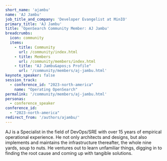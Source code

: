 ```yaml
---
short_name: 'ajambu'
name: 'AJ Jambu'
job_title_and_company: 'Developer Evangelist at MinIO'
primary_title: 'AJ Jambu'
title: 'OpenSearch Community Member: AJ Jambu'
breadcrumbs:
  icon: community
  items:
    - title: Community
      url: /community/index.html
    - title: Members
      url: /community/members/index.html
    - title: "AJ Jambu&apos;s Profile"
      url: '/community/members/aj-jambu.html'
keynote_speaker: false
session_track: 
  - conference_id: "2023-north-america"
    name: "Operating OpenSearch"
permalink: '/community/members/aj-jambu.html'
personas:
  - conference_speaker
conference_id:
  - "2023-north-america"
redirect_from: '/authors/ajambu/'
---
```


AJ is a Specialist in the field of DevOps/SRE with over 15 years of empirical operational experience. He not only architects and designs, but also implements and maintains the infrastructure thereafter, the whole nine yards, soup to nuts. He ventures out to learn unfamiliar things, digging in to finding the root cause and coming up with tangible solutions.

